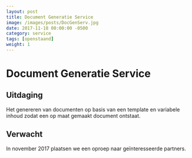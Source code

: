 ```yaml
---
layout: post
title: Document Generatie Service
image: /images/posts/DocGenServ.jpg
date: 2017-11-18 00:00:00 -0500
category: service
tags: [openstaand]
weight: 1
---
```



# Document Generatie Service

## Uitdaging 
Het genereren van documenten op basis van een template en variabele inhoud zodat een op maat gemaakt document ontstaat.
<br>
## Verwacht
In november 2017 plaatsen we een oproep naar geïnteresseerde partners.
